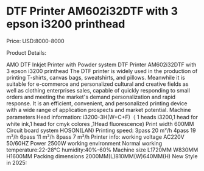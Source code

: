 # DTF Printer AM602i32DTF with 3 epson i3200 printhead

Price: USD:8000-8000

Product Details:

AMO DTF Inkjet Printer with Powder system
DTF Printer AM602i32DTF with 3 epson i3200 printhead
The DTF printer is widely used in the production of printing T-shirts, canvas bags, sweatshirts, and pillows. Meanwhile it is suitable for e-commerce and personalized cultural and creative fields as well as clothing enterprises sales, capable of quickly responding to small orders and meeting the market's demand personalization and rapid response. It is an efficient, convenient, and personalized printing device with a wide range of application prospects and market potential.
Machine parameters
Head information:
i3200-3H(W+C+F)（ 1 heads i3200,1 head for white ink,1 head for cmyk colores ,1Head fluorescence)
Print width		600MM
Circuit board system	HOSON(LAN)
Printing speed:
3pass	20 m²/h
4pass	19 m²/h
6pass	11 m²/h
8pass	7 m²/h
Printer info:
working voltage	AC220V 50/60HZ
Power	2500W
working environment
Normal working temperature:22-28℃
humidity:40%-60%
Machine size	L1720MM W830MM H1600MM
Packing dimensions	2000MM(L)810MM(W)640MM(H)
New Style in 2025: